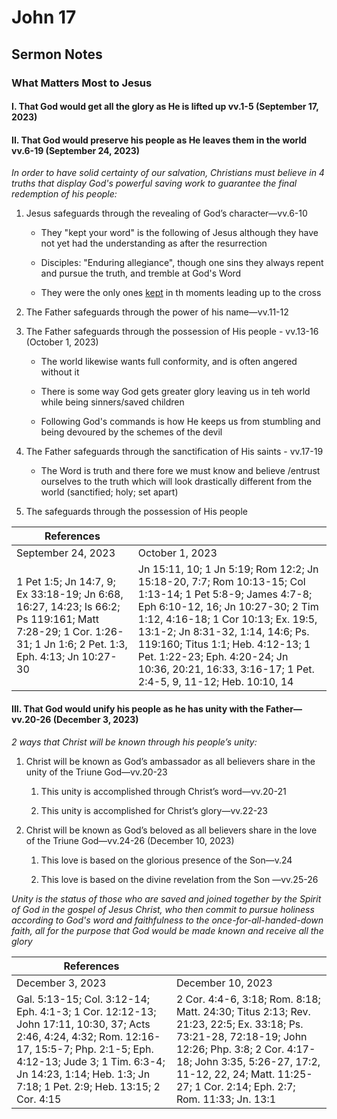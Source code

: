 # John 17

## Sermon Notes

### What Matters Most to Jesus

#### I. That God would get all the glory as He is lifted up vv.1-5 (September 17, 2023)

#### II. That God would preserve his people as He leaves them in the world vv.6-19 (September 24, 2023)

_In order to have solid certainty of our salvation, Christians must believe in 4 truths that display God's powerful saving work to guarantee the final redemption of his people:_

1. Jesus safeguards through the revealing of God’s character—vv.6-10

    - They "kept your word" is the following of Jesus although they have not yet had the understanding as after the resurrection

    - Disciples: "Enduring allegiance", though one sins they always repent and pursue the truth, and tremble at God's Word

    - They were the only ones <u>kept</u> in th moments leading up to the cross

1. The Father safeguards through the power of his name—vv.11-12

1. The Father safeguards through the possession of His people - vv.13-16 (October 1, 2023)

    - The world likewise wants full conformity, and is often angered without it

    - There is some way God gets greater glory leaving us in teh world while being sinners/saved children

    - Following God's commands is how He keeps us from stumbling and being devoured by the schemes of the devil

1. The Father safeguards through the sanctification of His saints - vv.17-19

    - The Word is truth and there fore we must know and believe /entrust ourselves to the truth which will look drastically different from the world (sanctified; holy; set apart)

1. The safeguards through the possession of His people

|References||
|-|-|
|September 24, 2023|October 1, 2023|
|1 Pet 1:5; Jn 14:7, 9; Ex 33:18-19; Jn 6:68, 16:27, 14:23; Is 66:2; Ps 119:161; Matt 7:28-29; 1 Cor. 1:26-31; 1 Jn 1:6; 2 Pet. 1:3, Eph. 4:13; Jn 10:27-30|Jn 15:11, 10; 1 Jn 5:19; Rom 12:2; Jn 15:18-20, 7:7; Rom 10:13-15; Col 1:13-14; 1 Pet 5:8-9; James 4:7-8; Eph 6:10-12, 16; Jn 10:27-30; 2 Tim 1:12, 4:16-18; 1 Cor 10:13; Ex. 19:5, 13:1-2; Jn 8:31-32, 1:14, 14:6; Ps. 119:160; Titus 1:1; Heb. 4:12-13; 1 Pet. 1:22-23; Eph. 4:20-24; Jn 10:36, 20:21, 16:33, 3:16-17; 1 Pet. 2:4-5, 9, 11-12; Heb. 10:10, 14|

#### III. That God would unify his people as he has unity with the Father—vv.20-26 (December 3, 2023)

_2 ways that Christ will be known through his people’s unity:_

1. Christ will be known as God’s ambassador as all believers share in the unity of the Triune God—vv.20-23

    1. This unity is accomplished through Christ’s word—vv.20-21

    1. This unity is accomplished for Christ’s glory—vv.22-23

1. Christ will be known as God’s beloved as all believers share in the love of the Triune God—vv.24-26 (December 10, 2023)

    1. This love is based on the glorious presence of the Son—v.24

    1. This love is based on the divine revelation from the Son —vv.25-26

_Unity is the status of those who are saved and joined together by the Spirit of God in the gospel of Jesus Christ, who then commit to pursue holiness according to God's word and faithfulness to the once-for-all-handed-down faith, all for the purpose that God would be made known and receive all the glory_

|References||
|-|-|
|December 3, 2023|December 10, 2023|
|Gal. 5:13-15; Col. 3:12-14; Eph. 4:1-3; 1 Cor. 12:12-13; John 17:11, 10:30, 37; Acts 2:46, 4:24, 4:32; Rom. 12:16-17, 15:5-7; Php. 2:1-5; Eph. 4:12-13; Jude 3; 1 Tim. 6:3-4; Jn 14:23, 1:14; Heb. 1:3; Jn 7:18; 1 Pet. 2:9; Heb. 13:15; 2 Cor. 4:15|2 Cor. 4:4-6, 3:18; Rom. 8:18; Matt. 24:30; Titus 2:13; Rev. 21:23, 22:5; Ex. 33:18; Ps. 73:21-28, 72:18-19; John 12:26; Php. 3:8; 2 Cor. 4:17-18; John 3:35, 5:26-27, 17:2, 11-12, 22, 24; Matt. 11:25-27; 1 Cor. 2:14; Eph. 2:7; Rom. 11:33; Jn. 13:1|